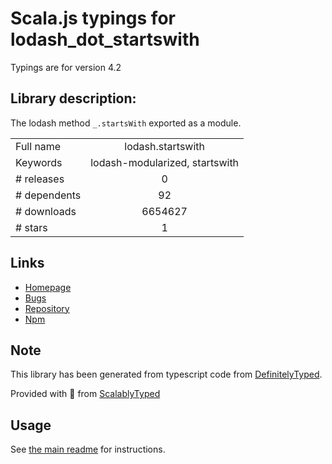 
# Scala.js typings for lodash_dot_startswith

Typings are for version 4.2

## Library description:
The lodash method `_.startsWith` exported as a module.

|                    |                 |
| ------------------ | :-------------: |
| Full name          | lodash.startswith |
| Keywords           | lodash-modularized, startswith |
| # releases         | 0 |
| # dependents       | 92 |
| # downloads        | 6654627 |
| # stars            | 1 |

## Links
- [Homepage](https://lodash.com/)
- [Bugs](https://github.com/lodash/lodash/issues)
- [Repository](https://github.com/lodash/lodash)
- [Npm](https://www.npmjs.com/package/lodash.startswith)
    


## Note
This library has been generated from typescript code from [DefinitelyTyped](https://definitelytyped.org).

Provided with :purple_heart: from [ScalablyTyped](https://github.com/oyvindberg/ScalablyTyped)

## Usage
See [the main readme](../../readme.md) for instructions.


